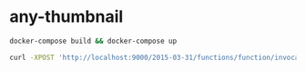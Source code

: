 # any-thumbnail

```bash
docker-compose build && docker-compose up
```

```bash
curl -XPOST 'http://localhost:9000/2015-03-31/functions/function/invocations' -d '{"body": "{\"url\": \"(any file URL here)\"}"}'
```
